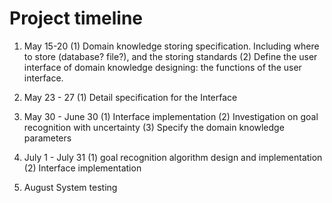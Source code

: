 Project timeline
================

 1. May 15-20
 (1) Domain knowledge storing specification. Including where to store (database? file?), and the storing standards
 (2) Define the user interface of domain knowledge designing: the functions of the user interface.
 2. May 23 - 27
 (1) Detail specification for the Interface
 3. May 30 - June 30
 (1) Interface implementation
 (2) Investigation on goal recognition with uncertainty
 (3) Specify the domain knowledge parameters
 4. July 1 - July 31
 (1) goal recognition algorithm design and implementation
 (2) Interface implementation
 
 5. August
 System testing